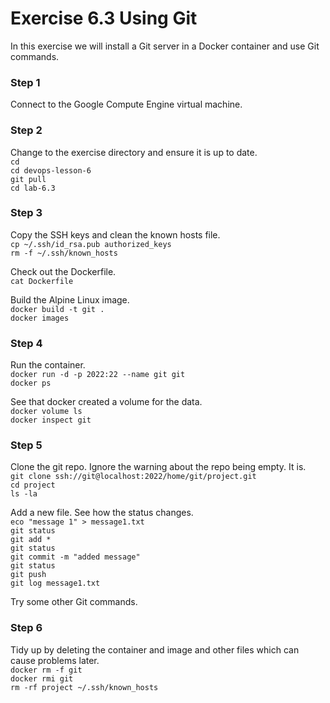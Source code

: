 # Exercise 6.3 Using Git

In this exercise we will install a Git server in a Docker container
and use Git commands.

### Step 1

Connect to the Google Compute Engine virtual machine.

### Step 2

Change to the exercise directory and ensure it is up to date.  
`cd`  
`cd devops-lesson-6`  
`git pull`  
`cd lab-6.3`  

### Step 3

Copy the SSH keys and clean the known hosts file.    
`cp ~/.ssh/id_rsa.pub authorized_keys`  
`rm -f ~/.ssh/known_hosts`  

Check out the Dockerfile.  
`cat Dockerfile`  

Build the Alpine Linux image.  
`docker build -t git .`  
`docker images`  

### Step 4

Run the container.  
`docker run -d -p 2022:22 --name git git`  
`docker ps`  

See that docker created a volume for the data.  
`docker volume ls`  
`docker inspect git`  

### Step 5

Clone the git repo. Ignore the warning about the repo being empty. It is.  
`git clone ssh://git@localhost:2022/home/git/project.git`  
`cd project`  
`ls -la`  

Add a new file. See how the status changes.  
`eco "message 1" > message1.txt`  
`git status`  
`git add *`  
`git status`  
`git commit -m "added message"`  
`git status`  
`git push`  
`git log message1.txt`  

Try some other Git commands.

### Step 6

Tidy up by deleting the container and image and other files which can cause problems later.  
`docker rm -f git`  
`docker rmi git`  
`rm -rf project ~/.ssh/known_hosts`  

